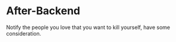 # After-Backend
Notify the people you love that you want to kill yourself, have some consideration.
